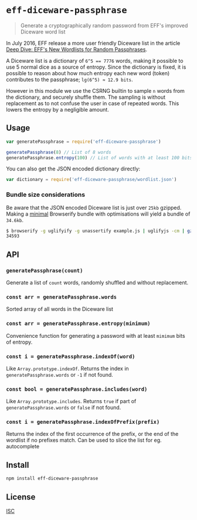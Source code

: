 # `eff-diceware-passphrase`

> Generate a cryptographically random password from EFF's improved Diceware word list

In July 2016, EFF release a more user friendly Diceware list in the article
[Deep Dive: EFF's New Wordlists for Random Passphrases](https://www.eff.org/deeplinks/2016/07/new-wordlists-random-passphrases).

A Diceware list is a dictionary of `6^5 == 7776` words, making it possible to
use 5 normal dice as a source of entropy. Since the dictionary is fixed, it is
possible to reason about how much entropy each new word (token) contributes to
the passphrase; `lg(6^5) ≈ 12.9 bits`.

However in this module we use the CSRNG builtin to sample `n` words from
the dictionary, and securely shuffle them. The sampling is without replacement
as to not confuse the user in case of repeated words.
This lowers the entropy by a negligible amount.

## Usage

```js
var generatePassphrase = require('eff-diceware-passphrase')

generatePassphrase(8) // List of 8 words
generatePassphrase.entropy(100) // List of words with at least 100 bits of entropy

```

You can also get the JSON encoded dictionary directly:

```js
var dictionary = require('eff-diceware-passphrase/wordlist.json')
```

### Bundle size considerations

Be aware that the JSON encoded Diceware list is just over `25kb` gzipped.
Making a [minimal](example.js) Browserify bundle with optimisations will yield
a bundle of `34.6kb`.

```sh
$ browserify -g uglifyify -g unassertify example.js | uglifyjs -cm | gzip - | wc -c
34593
```

## API

### `generatePassphrase(count)`

Generate a list of `count` words, randomly shuffled and without replacement.

### `const arr = generatePassphrase.words`

Sorted array of all words in the Diceware list

### `const arr = generatePassphrase.entropy(minimum)`

Convenience function for generating a password with at least `mimimum` bits of entropy.

### `const i = generatePassphrase.indexOf(word)`

Like `Array.prototype.indexOf`. Returns the index in `generatePassphrase.words`
or `-1` if not found.

### `const bool = generatePassphrase.includes(word)`

Like `Array.prototype.includes`. Returns `true` if part of
`generatePassphrase.words` or `false` if not found.

### `const i = generatePassphrase.indexOfPrefix(prefix)`

Returns the index of the first occurrence of the prefix, or the end of the
wordlist if no prefixes match. Can be used to slice the list for eg. autocomplete

## Install

```sh
npm install eff-diceware-passphrase
```

## License

[ISC](LICENSE.md)

